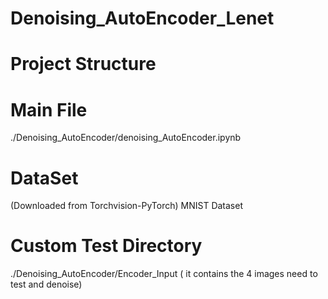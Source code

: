 # Denoising_AutoEncoder_Lenet

# Project Structure 
# Main File 
./Denoising_AutoEncoder/denoising_AutoEncoder.ipynb
# DataSet
(Downloaded from Torchvision-PyTorch) MNIST Dataset
# Custom Test Directory 
./Denoising_AutoEncoder/Encoder_Input ( it contains the 4 images need to test and denoise)

